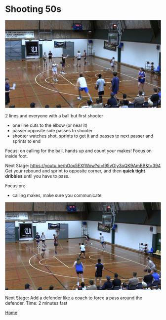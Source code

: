 # Shooting 50s


![50](images/50.png)

2 lines and everyone with a ball but first shooter

- one line cuts to the elbow (or near it)
- passer opposite side passes to shooter
- shooter watches shot, sprints to get it and passes to next passer and sprints to end

Focus: on calling for the ball, hands up and count your makes!
Focus on inside foot.

Next Stage:
https://youtu.be/hOox5EXfWow?si=l95vOIy3oQK9AmBB&t=394
Get your rebound and sprint to opposite corner, and then **quick tight dribbles** until you have to pass.

Focus on: 
* calling makes, make sure you communicate

![50 - 2](images/50-2.png)

Next Stage: Add a defender like a coach to force a pass around the defender.
Time: 2 minutes fast

[Home](./shooting.md)